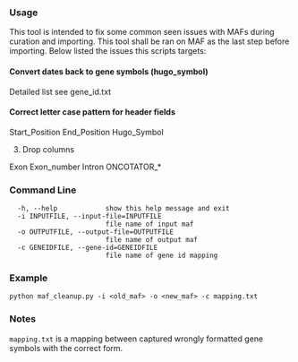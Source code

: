 ### Usage

This tool is intended to fix some common seen issues with MAFs during curation and importing. 
This tool shall be ran on MAF as the last step before importing. 
Below listed the issues this scripts targets: 

#### Convert dates back to gene symbols (hugo_symbol)

Detailed list see gene_id.txt

#### Correct letter case pattern for header fields

Start_Position
End_Position
Hugo_Symbol

3. Drop columns

Exon
Exon_number
Intron
ONCOTATOR_*

### Command Line
```
  -h, --help            show this help message and exit
  -i INPUTFILE, --input-file=INPUTFILE
                        file name of input maf
  -o OUTPUTFILE, --output-file=OUTPUTFILE
                        file name of output maf
  -c GENEIDFILE, --gene-id=GENEIDFILE
                        file name of gene id mapping
```

### Example
```
python maf_cleanup.py -i <old_maf> -o <new_maf> -c mapping.txt
```

### Notes
`mapping.txt` is a mapping between captured wrongly formatted gene symbols with the correct form.


